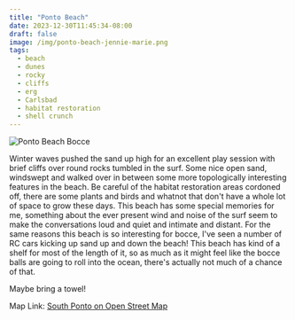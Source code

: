 ```yaml
---
title: "Ponto Beach"
date: 2023-12-30T11:45:34-08:00
draft: false
image: /img/ponto-beach-jennie-marie.png
tags:
  - beach
  - dunes
  - rocky
  - cliffs
  - erg
  - Carlsbad
  - habitat restoration
  - shell crunch
---
```

![Ponto Beach Bocce](/img/ponto-beach-jennie-marie.png)

Winter waves pushed the sand up high for an excellent play session with brief cliffs over round rocks tumbled in the surf.
Some nice open sand, windswept and walked over in between some more topologically interesting features in the beach.
Be careful of the habitat restoration areas cordoned off, there are some plants and birds and whatnot that don't have a whole lot of space to grow these days.
This beach has some special memories for me, something about the ever present wind and noise of the surf seem to make the conversations loud and quiet and intimate and distant.
For the same reasons this beach is so interesting for bocce, I've seen a number of RC cars kicking up sand up and down the beach!
This beach has kind of a shelf for most of the length of it, so as much as it might feel like the bocce balls are going to roll into the ocean, there's actually not much of a chance of that.

Maybe bring a towel!

Map Link: [South Ponto on Open Street Map](https://www.openstreetmap.org/search?query=ponto%20beach#map=17/33.08474/-117.31208)
